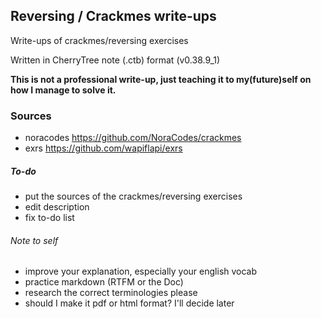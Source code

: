 ## Reversing / Crackmes write-ups #

Write-ups of crackmes/reversing exercises

Written in CherryTree note (.ctb) format (v0.38.9_1)

**This is not a professional write-up, just teaching it to my(future)self on how I manage to solve it.**

### Sources #
* noracodes https://github.com/NoraCodes/crackmes
* exrs https://github.com/wapiflapi/exrs

##### To-do #
+ put the sources of the crackmes/reversing exercises
+ edit description
+ fix to-do list

###### Note to self #
- improve your explanation, especially your english vocab
- practice markdown (RTFM or the Doc)
- research the correct terminologies please
- should I make it pdf or html format? I'll decide later
